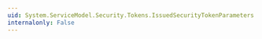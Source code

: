```yaml
---
uid: System.ServiceModel.Security.Tokens.IssuedSecurityTokenParameters.AdditionalRequestParameters
internalonly: False
---
```

